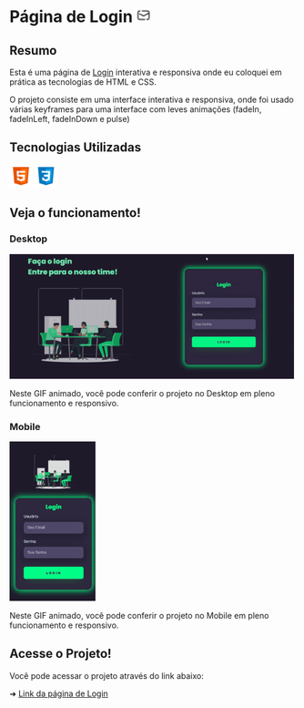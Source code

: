 # Página de Login <img src="./img/favicon.png" width="25">


## Resumo
Esta é uma página de [Login](https://ezequiel-lee.github.io/login/) interativa e responsiva onde eu coloquei em prática as tecnologias de HTML e CSS.

O projeto consiste em uma interface interativa e responsiva, onde foi usado várias keyframes para uma interface com leves animações (fadeIn, fadeInLeft, fadeInDown e pulse)

## Tecnologias Utilizadas
<div style="display: inline_block">
  <img height="40" width="40" alt="html5" src="./private/html5.png"/>
	<img height="40" width="40" alt="css3" src="./private/css3.png"/>
</div>

## Veja o funcionamento!
### Desktop

<img src="./private/login-desktop.gif" alt="Gif mostrando o funcionamento do projeto" width="500">

Neste GIF animado, você pode conferir o projeto no Desktop em pleno funcionamento e responsivo.

### Mobile

<img src="./private/login-mobile.gif" alt="Gif mostrando o funcionamento do projeto" height="280">

Neste GIF animado, você pode conferir o projeto no Mobile em pleno funcionamento e responsivo.

## Acesse o Projeto!

Você pode acessar o projeto através do link abaixo:

➜ [Link da página de Login](https://ezequiel-lee.github.io/login/)

